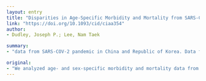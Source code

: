 ```yaml
---
layout: entry
title: "Disparities in Age-Specific Morbidity and Mortality from SARS-CoV-2 in China and the Republic of Korea"
link: "https://doi.org/10.1093/cid/ciaa354"
author:
- Dudley, Joseph P.; Lee, Nam Taek

summary:
- "data from SARS-COV-2 pandemic in China and Republic of Korea. Data from China exhibit a Gaussian distribution with peak morbidity in the 50-59 years cohort. ROK data have a bimodal distribution with highest morbidities in 20-29 years. Figures from China show sex-specific Morbidity and mortality data."

original:
- "We analyzed age- and sex-specific morbidity and mortality data from SARS-COV-2 pandemic in China and Republic of Korea (ROK). Data from China exhibit a Gaussian distribution with peak morbidity in the 50-59 years cohort, while the ROK data have a bimodal distribution with highest morbidity in the 20-29 years cohort."
---
```


